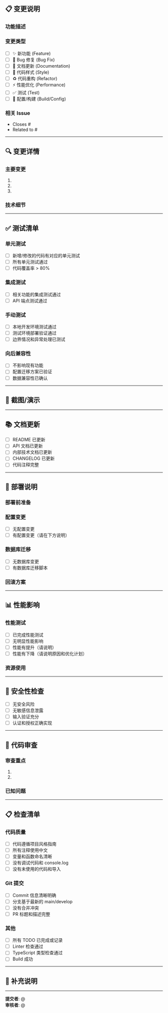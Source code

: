 ## 📋 变更说明

### 功能描述
<!-- 简要描述这个 PR 的目的和功能 -->

### 变更类型
<!-- 勾选适用的类型 -->
- [ ] ✨ 新功能 (Feature)
- [ ] 🐛 Bug 修复 (Bug Fix)
- [ ] 📝 文档更新 (Documentation)
- [ ] 🎨 代码样式 (Style)
- [ ] ♻️ 代码重构 (Refactor)
- [ ] ⚡ 性能优化 (Performance)
- [ ] ✅ 测试 (Test)
- [ ] 🔧 配置/构建 (Build/Config)

### 相关 Issue
<!-- 如果有关联的 issue，请在此处链接 -->
- Closes #
- Related to #

---

## 🔍 变更详情

### 主要变更
<!-- 列出主要的代码变更 -->
1. 
2. 
3. 

### 技术细节
<!-- 详细说明技术实现细节、设计决策等 -->


---

## ✅ 测试清单

### 单元测试
- [ ] 新增/修改的代码有对应的单元测试
- [ ] 所有单元测试通过
- [ ] 代码覆盖率 > 80%

### 集成测试
- [ ] 相关功能的集成测试通过
- [ ] API 端点测试通过

### 手动测试
- [ ] 本地开发环境测试通过
- [ ] 测试环境部署验证通过
- [ ] 边界情况和异常处理已测试

### 向后兼容性
- [ ] 不影响现有功能
- [ ] 配置迁移方案已验证
- [ ] 数据兼容性已确认

---

## 📸 截图/演示
<!-- 如果有 UI 变更，请提供截图或 GIF -->


---

## 📚 文档更新
<!-- 勾选已完成的文档更新 -->
- [ ] README 已更新
- [ ] API 文档已更新
- [ ] 内部技术文档已更新
- [ ] CHANGELOG 已更新
- [ ] 代码注释完整

---

## 🚀 部署说明

### 部署前准备
<!-- 列出部署前需要做的准备工作 -->


### 配置变更
<!-- 如果有配置文件变更，请说明 -->
- [ ] 无配置变更
- [ ] 有配置变更（请在下方说明）

### 数据库迁移
<!-- 如果有数据库变更，请说明 -->
- [ ] 无数据库变更
- [ ] 有数据库迁移脚本

### 回滚方案
<!-- 如果出现问题，如何快速回滚 -->


---

## 📊 性能影响

### 性能测试
- [ ] 已完成性能测试
- [ ] 无明显性能影响
- [ ] 性能有提升（请说明）
- [ ] 性能有下降（请说明原因和优化计划）

### 资源使用
<!-- 内存、CPU、存储等资源使用的变化 -->


---

## 🔐 安全性检查
- [ ] 无安全风险
- [ ] 无敏感信息泄露
- [ ] 输入验证充分
- [ ] 认证和授权正确实现

---

## 👥 代码审查

### 审查重点
<!-- 请审查者关注的重点部分 -->
1. 
2. 

### 已知问题
<!-- 如果有已知的问题或待优化项，请列出 -->


---

## 📋 检查清单

### 代码质量
- [ ] 代码遵循项目风格指南
- [ ] 所有注释使用中文
- [ ] 变量和函数命名清晰
- [ ] 没有调试代码和 console.log
- [ ] 没有未使用的代码和导入

### Git 提交
- [ ] Commit 信息清晰明确
- [ ] 分支基于最新的 main/develop
- [ ] 没有合并冲突
- [ ] PR 标题和描述完整

### 其他
- [ ] 所有 TODO 已完成或记录
- [ ] Linter 检查通过
- [ ] TypeScript 类型检查通过
- [ ] Build 成功

---

## 💬 补充说明
<!-- 其他需要说明的内容 -->


---

**提交者**: @<!-- GitHub 用户名 -->  
**审核者**: @<!-- 指定审核者 -->

